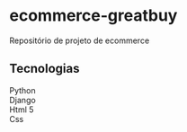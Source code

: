 # ecommerce-greatbuy
Repositório de projeto de ecommerce

## Tecnologias
Python  
Django  
Html 5  
Css  
